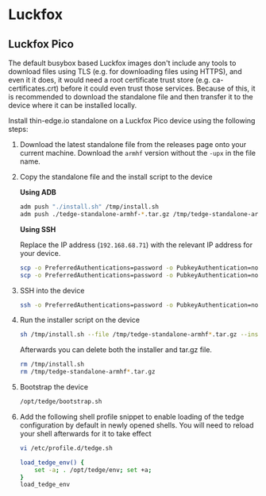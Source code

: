 # Luckfox

## Luckfox Pico

The default busybox based Luckfox images don't include any tools to download files using TLS (e.g. for downloading files using HTTPS), and even it it does, it would need a root certificate trust store (e.g. ca-certificates.crt) before it could even trust those services. Because of this, it is recommended to download the standalone file and then transfer it to the device where it can be installed locally.

Install thin-edge.io standalone on a Luckfox Pico device using the following steps:

1. Download the latest standalone file from the releases page onto your current machine. Download the `armhf` version without the `-upx` in the file name.

2. Copy the standalone file and the install script to the device

    **Using ADB**

    ```sh
    adm push "./install.sh" /tmp/install.sh
    adm push ./tedge-standalone-armhf-*.tar.gz /tmp/tedge-standalone-armhf.tar.gz
    ```

    **Using SSH**

    Replace the IP address (`192.168.68.71`) with the relevant IP address for your device.

    ```sh
    scp -o PreferredAuthentications=password -o PubkeyAuthentication=no "./install.sh" root@192.168.68.71:/tmp/install.sh
    scp -o PreferredAuthentications=password -o PubkeyAuthentication=no ./tedge-standalone-armhf*.tar.gz root@192.168.68.71:/tmp/
    ```

1. SSH into the device

    ```sh
    ssh -o PreferredAuthentications=password -o PubkeyAuthentication=no root@192.168.68.71
    ```

3. Run the installer script on the device

    ```sh
    sh /tmp/install.sh --file /tmp/tedge-standalone-armhf*.tar.gz --install-path /opt
    ```

    Afterwards you can delete both the installer and tar.gz file.

    ```sh
    rm /tmp/install.sh
    rm /tmp/tedge-standalone-armhf*.tar.gz
    ```

4. Bootstrap the device

    ```sh
    /opt/tedge/bootstrap.sh
    ```

5. Add the following shell profile snippet to enable loading of the tedge configuration by default in newly opened shells. You will need to reload your shell afterwards for it to take effect

    ```sh
    vi /etc/profile.d/tedge.sh
    ```

    ```sh
    load_tedge_env() {
        set -a; . /opt/tedge/env; set +a;
    }
    load_tedge_env
    ```
